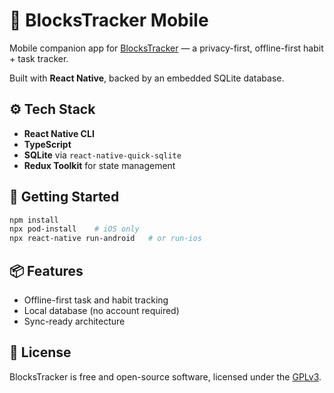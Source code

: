 # 📱 BlocksTracker Mobile

Mobile companion app for [BlocksTracker](https://blocks-tracker.com/) — a privacy-first, offline-first habit + task tracker.

Built with **React Native**, backed by an embedded SQLite database.

## ⚙️ Tech Stack

- **React Native CLI**
- **TypeScript**
- **SQLite** via `react-native-quick-sqlite`
- **Redux Toolkit** for state management

## 🚀 Getting Started

```bash
npm install
npx pod-install    # iOS only
npx react-native run-android   # or run-ios
```

## 📦 Features

- Offline-first task and habit tracking
- Local database (no account required)
- Sync-ready architecture

## 📄 License

BlocksTracker is free and open-source software, licensed under the [GPLv3](https://www.gnu.org/licenses/gpl-3.0.html).
